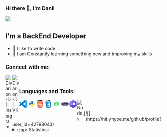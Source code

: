 ### Hi there 👋, I'm Danil

![](https://komarev.com/ghpvc/?username=Divarion-D&color=blue)

## I'm a BackEnd Developer
- 💪 I like to write code
- 🥅 I am Constantly learning something new and improving my skills

### Connect with me:
[<img align="left" alt="Divarion-D | Instagram" width="22px" src="https://cdn.jsdelivr.net/npm/simple-icons@v3/icons/instagram.svg" />](https://www.instagram.com/divarion_d/)
[<img align="left" alt="Divarion-D | VK" width="22px" src="https://cdn.jsdelivr.net/npm/simple-icons@v3/icons/telegram.svg" />](https://t.me/Divarion_D)

<br/>

### Languages and Tools:

<img align="left" alt="Visual Studio Code" width="26px" src="https://raw.githubusercontent.com/github/explore/80688e429a7d4ef2fca1e82350fe8e3517d3494d/topics/visual-studio-code/visual-studio-code.png" />
<img align="left" alt="Python" width="26px" src="https://raw.githubusercontent.com/github/explore/80688e429a7d4ef2fca1e82350fe8e3517d3494d/topics/python/python.png" />
<img align="left" alt="HTML5" width="26px" src="https://raw.githubusercontent.com/github/explore/80688e429a7d4ef2fca1e82350fe8e3517d3494d/topics/html/html.png" />
<img align="left" alt="CSS3" width="26px" src="https://raw.githubusercontent.com/github/explore/80688e429a7d4ef2fca1e82350fe8e3517d3494d/topics/css/css.png" />
<img align="left" alt="QT" width="26px" src="https://raw.githubusercontent.com/github/explore/80688e429a7d4ef2fca1e82350fe8e3517d3494d/topics/qt/qt.png" />
<img align="left" alt="PHP" width="26px" src="https://raw.githubusercontent.com/github/explore/80688e429a7d4ef2fca1e82350fe8e3517d3494d/topics/php/php.png" />
<img align="left" alt="Node.js" width="26px" src="https://raw.githubusercontent.com/github/explore/80688e429a7d4ef2fca1e82350fe8e3517d3494d/topics/csharp/csharp.png" />
<img align="left" alt="Node.js" width="26px" src="https://www.iconfinder.com/icons/1285072/download/png/512" />

<br />
<br />
![](https://hit.yhype.me/github/profile?user_id=42798043)

<details>
  <summary>:zap: Statistics:</summary>
   <img src="https://github-readme-stats.vercel.app/api/top-langs/?username=Divarion-D&amp;langs_count=8&amp;layout=compact&amp;count_private=true" alt="Divarion-D">
   <br />
   <img src="https://github-readme-stats.vercel.app/api?username=Divarion-D&amp;show_icons=true&amp;count_private=true" alt="Divarion-D">
</details>
